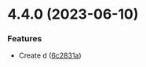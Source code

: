 # 4.4.0 (2023-06-10)


### Features

* Create d ([6c2831a](https://github.com/sarafpradumna/releases-test/commit/6c2831a885771fecb251cdbfb97f1eb58a422ff7))



